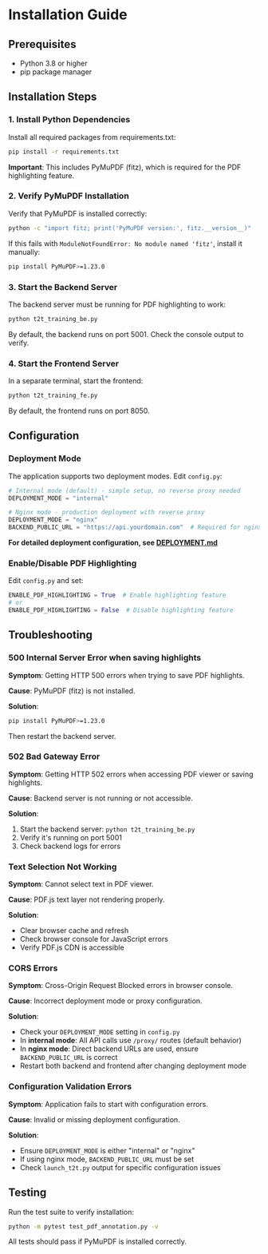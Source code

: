 # Installation Guide

## Prerequisites

- Python 3.8 or higher
- pip package manager

## Installation Steps

### 1. Install Python Dependencies

Install all required packages from requirements.txt:

```bash
pip install -r requirements.txt
```

**Important**: This includes PyMuPDF (fitz), which is required for the PDF highlighting feature.

### 2. Verify PyMuPDF Installation

Verify that PyMuPDF is installed correctly:

```bash
python -c "import fitz; print('PyMuPDF version:', fitz.__version__)"
```

If this fails with `ModuleNotFoundError: No module named 'fitz'`, install it manually:

```bash
pip install PyMuPDF>=1.23.0
```

### 3. Start the Backend Server

The backend server must be running for PDF highlighting to work:

```bash
python t2t_training_be.py
```

By default, the backend runs on port 5001. Check the console output to verify.

### 4. Start the Frontend Server

In a separate terminal, start the frontend:

```bash
python t2t_training_fe.py
```

By default, the frontend runs on port 8050.

## Configuration

### Deployment Mode

The application supports two deployment modes. Edit `config.py`:

```python
# Internal mode (default) - simple setup, no reverse proxy needed
DEPLOYMENT_MODE = "internal"

# Nginx mode - production deployment with reverse proxy
DEPLOYMENT_MODE = "nginx"
BACKEND_PUBLIC_URL = "https://api.yourdomain.com"  # Required for nginx mode
```

**For detailed deployment configuration, see [DEPLOYMENT.md](DEPLOYMENT.md)**

### Enable/Disable PDF Highlighting

Edit `config.py` and set:

```python
ENABLE_PDF_HIGHLIGHTING = True  # Enable highlighting feature
# or
ENABLE_PDF_HIGHLIGHTING = False  # Disable highlighting feature
```

## Troubleshooting

### 500 Internal Server Error when saving highlights

**Symptom**: Getting HTTP 500 errors when trying to save PDF highlights.

**Cause**: PyMuPDF (fitz) is not installed.

**Solution**:
```bash
pip install PyMuPDF>=1.23.0
```

Then restart the backend server.

### 502 Bad Gateway Error

**Symptom**: Getting HTTP 502 errors when accessing PDF viewer or saving highlights.

**Cause**: Backend server is not running or not accessible.

**Solution**:
1. Start the backend server: `python t2t_training_be.py`
2. Verify it's running on port 5001
3. Check backend logs for errors

### Text Selection Not Working

**Symptom**: Cannot select text in PDF viewer.

**Cause**: PDF.js text layer not rendering properly.

**Solution**: 
- Clear browser cache and refresh
- Check browser console for JavaScript errors
- Verify PDF.js CDN is accessible

### CORS Errors

**Symptom**: Cross-Origin Request Blocked errors in browser console.

**Cause**: Incorrect deployment mode or proxy configuration.

**Solution**:
- Check your `DEPLOYMENT_MODE` setting in `config.py`
- In **internal mode**: All API calls use `/proxy/` routes (default behavior)
- In **nginx mode**: Direct backend URLs are used, ensure `BACKEND_PUBLIC_URL` is correct
- Restart both backend and frontend after changing deployment mode

### Configuration Validation Errors

**Symptom**: Application fails to start with configuration errors.

**Cause**: Invalid or missing deployment configuration.

**Solution**:
- Ensure `DEPLOYMENT_MODE` is either "internal" or "nginx"
- If using nginx mode, `BACKEND_PUBLIC_URL` must be set
- Check `launch_t2t.py` output for specific configuration issues

## Testing

Run the test suite to verify installation:

```bash
python -m pytest test_pdf_annotation.py -v
```

All tests should pass if PyMuPDF is installed correctly.
